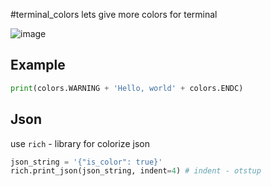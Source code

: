 
#terminal_colors
lets give more colors for terminal

![image](https://github.com/nek1kek/tterminal_colors/assets/65557198/2216f334-52dd-463b-a72d-46d359e92733)

## Example
```python
print(colors.WARNING + 'Hello, world' + colors.ENDC)
```

## Json
use `rich` - library for colorize json

```python
json_string = '{"is_color": true}'
rich.print_json(json_string, indent=4) # indent - otstup
```

